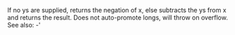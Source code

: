 If no ys are supplied, returns the negation of x, else subtracts the
ys from x and returns the result. Does not auto-promote longs, will
throw on overflow. See also: -'
